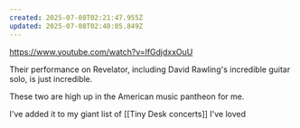 ```yaml
---
created: 2025-07-08T02:21:47.955Z
updated: 2025-07-08T02:40:05.849Z
---
```

https://www.youtube.com/watch?v=lfGdjdxxOuU

Their performance on Revelator, including David Rawling's incredible guitar solo, is just incredible.

These two are high up in the American music pantheon for me.

I've added it to my giant list of [[Tiny Desk concerts]] I've loved
